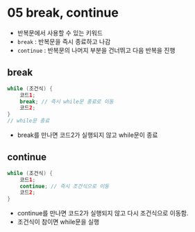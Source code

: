 # 05 break, continue
- 반복문에서 사용할 수 있는 키워드
- `break` : 반복문을 즉시 종료하고 나감
- `continue` : 반복문의 나머지 부분을 건너뛰고 다음 반복을 진행
## break
```java
while (조건식) {
    코드1;
    break; // 즉시 while문 종료로 이동 
    코드2;
}
// while문 종료
```
- break를 만나면 코드2가 실행되지 않고 while문이 종료
## continue
```java
while (조건식) {
    코드1;
    continue; // 즉시 조건식으로 이동
    코드2;
}
```
- continue를 만나면 코드2가 실행되지 않고 다시 조건식으로 이동함.
- 조건식이 참이면 while문을 실행
